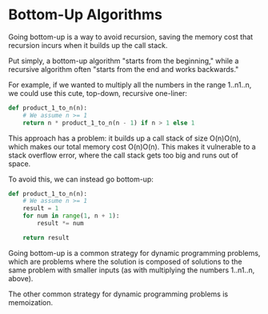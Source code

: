 Bottom-Up Algorithms
====================

Going bottom-up is a way to avoid recursion, saving the memory cost that recursion incurs when it builds up the call stack.

Put simply, a bottom-up algorithm "starts from the beginning," while a recursive algorithm often "starts from the end and works backwards."

For example, if we wanted to multiply all the numbers in the range 1..n1..n, we could use this cute, top-down, recursive one-liner:

```python
def product_1_to_n(n):
    # We assume n >= 1
    return n * product_1_to_n(n - 1) if n > 1 else 1
```
This approach has a problem: it builds up a call stack of size O(n)O(n), which makes our total memory cost O(n)O(n). This makes it vulnerable to a stack overflow error, where the call stack gets too big and runs out of space.

To avoid this, we can instead go bottom-up:
```python
def product_1_to_n(n):
    # We assume n >= 1
    result = 1
    for num in range(1, n + 1):
        result *= num

    return result
```

Going bottom-up is a common strategy for dynamic programming problems, which are problems where the solution is composed of solutions to the same problem with smaller inputs (as with multiplying the numbers 1..n1..n, above). 

The other common strategy for dynamic programming problems is memoization.